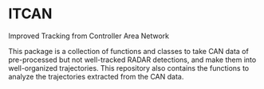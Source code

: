 # ITCAN
 Improved Tracking from Controller Area Network

This package is a collection of functions and classes to take CAN data of pre-processed but not well-tracked RADAR detections, and make them into well-organized trajectories. This repository also contains the functions to analyze the trajectories extracted from the CAN data. 
